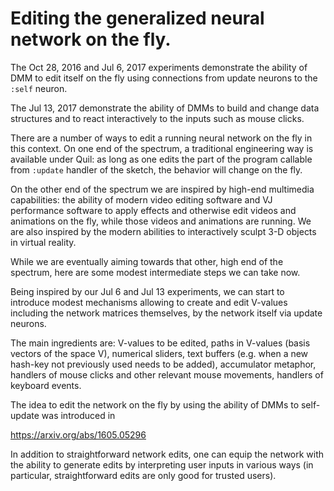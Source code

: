 # Editing the generalized neural network on the fly.

The Oct 28, 2016 and Jul 6, 2017 experiments demonstrate
the ability of DMM to edit itself on the fly using
connections from update neurons to the `:self` neuron.

The Jul 13, 2017 demonstrate the ability of DMMs to
build and change data structures and to react interactively
to the inputs such as mouse clicks.

There are a number of ways to edit a running neural network
on the fly in this context. On one end of the spectrum, a traditional
engineering way is available under Quil: as long as one edits
the part of the program callable from `:update` handler of
the sketch, the behavior will change on the fly.

On the other end of the spectrum we are inspired by high-end multimedia
capabilities: the ability of modern video editing software and
VJ performance software to apply effects and otherwise
edit videos and animations on the fly, while those videos
and animations are running. We are also inspired by the
modern abilities to interactively sculpt 3-D objects in
virtual reality.

While we are eventually aiming towards that other, high end of the spectrum,
here are some modest intermediate steps we can take now.

Being inspired by our Jul 6 and Jul 13 experiments, we
can start to introduce modest mechanisms allowing to create
and edit V-values including the network matrices themselves,
by the network itself via update neurons.

The main ingredients are: V-values to be edited, paths in
V-values (basis vectors of the space V), numerical sliders,
text buffers (e.g. when a new hash-key not previously used
needs to be added), accumulator metaphor, handlers of
mouse clicks and other relevant mouse movements, handlers
of keyboard events.

The idea to edit the network on the fly by using 
the ability of DMMs to self-update was introduced in

https://arxiv.org/abs/1605.05296

In addition to straightforward network edits, one can equip the
network with the ability to generate edits by interpreting
user inputs in various ways (in particular, straightforward
edits are only good for trusted users).

